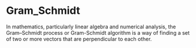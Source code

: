 # Gram_Schmidt
In mathematics, particularly linear algebra and numerical analysis, the Gram–Schmidt process or Gram-Schmidt algorithm is a way of finding a set of two or more vectors that are perpendicular to each other.
